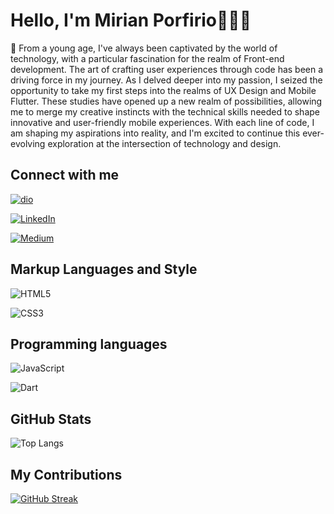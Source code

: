 # Hello, I'm Mirian Porfirio👩🏽‍💻

📝 From a young age, I've always been captivated by the world of technology,
with a particular fascination for the realm of Front-end development.
The art of crafting user experiences through code has been a
driving force in my journey. As I delved deeper into my passion,
I seized the opportunity to take my first steps into the realms of
UX Design and Mobile Flutter. These studies have opened up a new
realm of possibilities, allowing me to merge my creative instincts
with the technical skills needed to shape innovative and user-friendly
mobile experiences. With each line of code,
I am shaping my aspirations into reality, and
I'm excited to continue this ever-evolving exploration
at the intersection of technology and design.

## Connect with me
[![dio](https://img.shields.io/badge/DIO-000?style=for-the-badge&logo=DIO&logoColor=0E76A8)](https://dio.me/users/mporfirio12)

[![LinkedIn](https://img.shields.io/badge/LinkedIn-000?style=for-the-badge&logo=linkedin&logoColor=0E76A8)](https://www.linkedin.com/in/mirian-porfirio/)

[![Medium](https://img.shields.io/badge/Medium-000?style=for-the-badge&logo=Medium)](https://medium.com/@mirianporfirio)

## Markup Languages and Style
![HTML5](https://img.shields.io/badge/HTML5-000?style=for-the-badge&logo=html5)

![CSS3](https://img.shields.io/badge/CSS3-000?style=for-the-badge&logo=css3&logoColor=264CE4)

## Programming languages
![JavaScript](https://img.shields.io/badge/JavaScript-000?style=for-the-badge&logo=javascript)

![Dart](https://img.shields.io/badge/Dart-000?style=for-the-badge&logo=Dart)

## GitHub Stats
![Top Langs](https://github-readme-stats-git-masterrstaa-rickstaa.vercel.app/api/?username=MirianPorfirio&bg_color=000&border_color=30A3DC&title_color=E94D5F&text_color=FFF)

## My Contributions
[![GitHub Streak](https://streak-stats.demolab.com/?user=MirianPorfirio&theme=bear&background=000&border=30A3DC&dates=FFF)](https://git.io/streak-stats)
